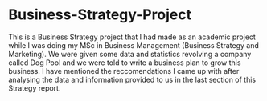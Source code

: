 # Business-Strategy-Project
This is a Business Strategy project that I had made as an academic project while I was doing my MSc in Business Management (Business Strategy and Marketing). 
We were given some data and statistics revolving a company called Dog Pool and we were told to write a business plan to grow this business. I have mentioned the reccomendations I came up with
after analysing the data and information provided to us in the last section of this Strategy report.
